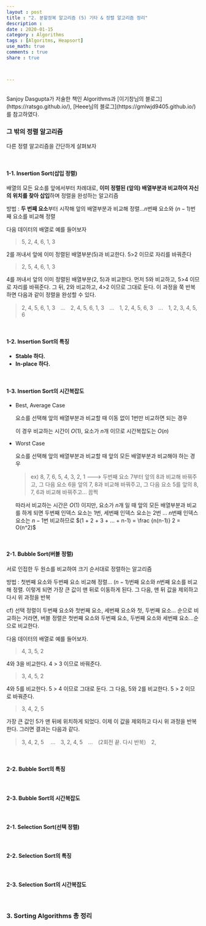 ```yaml
---
layout : post
title : "2. 분할정복 알고리즘 (5) 기타 & 정렬 알고리즘 정리"
description :
date : 2020-01-15
category : Algorithms
tags : [Algoritms, Heapsort]
use_math: true
comments : true
share : true



---
```


<br/>
Sanjoy Dasgupta가 저술한 책인 Algorithms과 [이기창님의 블로그](https://ratsgo.github.io/), [Heee님의 블로그](https://gmlwjd9405.github.io/)를 참고하였다.

<br/>

### 그 밖의 정렬 알고리즘

다른 정렬 알고리즘을 간단하게 살펴보자

<br/>

#### 1-1. Insertion Sort(삽입 정렬)

배열의 모든 요소를 앞에서부터 차례대로, **이미 정렬된 (앞의) 배열부분과 비교하여 자신의 위치를 찾아 삽입**하며 정렬을 완성하는 알고리즘

방법 : **두 번째 요소**부터 시작해 앞의 배열부분과 비교해 정렬...$n$번째 요소와 $(n-1)$번째 요소를 비교해 정렬

다음 데이터의 배열로 예를 들어보자

> 5, 2, 4, 6, 1, 3

2를 꺼내서 앞에 이미 정렬된 배열부분(5)과 비교한다. 5>2 이므로 자리를 바꿔준다

> 2, 5, 4, 6, 1, 3

4를 꺼내서 앞의 이미 정렬된 배열부분(2, 5)과 비교한다. 먼저 5와 비교하고, 5>4 이므로 자리를 바꿔준다. 그 뒤, 2와 비교하고, 4>2 이므로 그대로 둔다. 이 과정을 쭉 반복하면 다음과 같이 정렬을 완성할 수 있다.

> 2, 4, 5, 6, 1, 3　...　2, 4, 5, 6, 1, 3　...　1, 2, 4, 5, 6, 3　...　1, 2, 3, 4, 5, 6

<br/>

#### 1-2. Insertion Sort의 특징

- **Stable 하다.**
- **In-place 하다.**

<br/>

#### 1-3. Insertion Sort의 시간복잡도

- Best, Average Case

  요소를 선택해 앞의 배열부분과 비교할 때 이동 없이 1번만 비교하면 되는 경우

  이 경우 비교하는 시간이 $O(1)$, 요소가 $n$개 이므로 시간복잡도는 $O(n)$

- Worst Case

  요소를 선택해 앞의 배열부분과 비교할 때 앞의 모든 배열부분과 비교해야 하는 경우

  > ex) 8, 7, 6, 5, 4, 3, 2, 1 ---> 두번째 요소 7부터 앞의 8과 비교해 바꿔주고, 그 다음 요소 6을 앞의 7, 8과 비교해 바꿔주고, 그 다음 요소 5를 앞의 8, 7, 6과 비교해 바꿔주고... 끔찍

  따라서 비교하는 시간은 $O(1)$ 이지만, 요소가 $n$개 일 때 앞의 모든 배열부분과 비교를 하게 되면 두번째 인덱스 요소는 1번, 세번째 인덱스 요소는 2번 ... $n$번째 인덱스 요소는 $n-1$번 비교하므로  $(1 + 2 + 3 + ... + n-1) = \frac {n(n-1)} 2 = O(n^2)$

<br/>



#### 2-1. Bubble Sort(버블 정렬)

서로 인접한 두 원소를 비교하여 크기 순서대로 정렬하는 알고리즘

방법 : 첫번째 요소와 두번째 요소 비교해 정렬... $(n-1)$번째 요소와 $n$번째 요소를 비교해 정렬. 이렇게 되면 가장 큰 값이 맨 뒤로 이동하게 된다. 그 다음, 맨 뒤 값을 제외하고 다시 위 과정을 반복

cf) 선택 정렬이 두번째 요소와 첫번째 요소, 세번째 요소와 첫, 두번째 요소... 순으로 비교하는 거라면, 버블 정렬은 첫번째 요소와 두번째 요소, 두번째 요소와 세번째 요소...순으로 비교한다.

다음 데이터의 배열로 예를 들어보자. 

> 4, 3, 5, 2

4와 3을 비교한다. 4 > 3 이므로 바꿔준다.

> 3, 4, 5, 2

4와 5를 비교한다. 5 > 4 이므로 그대로 둔다. 그 다음, 5와 2를 비교한다. 5 > 2 이므로 바꿔준다.

> 3, 4, 2, 5

가장 큰 값인 5가 맨 뒤에 위치하게 되었다. 이제 이 값을 제외하고 다시 위 과정을 반복한다. 그러면 결과는 다음과 같다.

> 3, 4, 2, 5 　...　3, 2, 4, 5　...　(2회전 끝. 다시 반복)　2,





<br/>

#### 2-2. Bubble Sort의 특징

<br/>

#### 2-3. Bubble Sort의 시간복잡도

<br/>



#### 2-1. Selection Sort(선택 정렬)

<br/>

#### 2-2. Selection Sort의 특징

<br/>

#### 2-3. Selection Sort의 시간복잡도

<br/>





### 3. Sorting Algorithms 총 정리



















